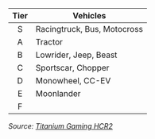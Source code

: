 Tier | Vehicles  
:--: | --  
S | Racingtruck, Bus, Motocross  
A | Tractor  
B | Lowrider, Jeep, Beast  
C | Sportscar, Chopper  
D | Monowheel, CC-EV  
E | Moonlander  
F |   

*Source: [Titanium Gaming HCR2](https://m.youtube.com/results?sp=mAEA&search_query=titanium+hcr2)* 

